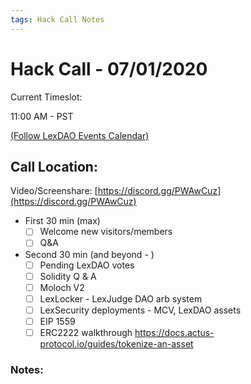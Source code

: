 ```yaml
---
tags: Hack Call Notes
---
```


# Hack Call - 07/01/2020

Current Timeslot: 

11:00 AM - PST 

[(Follow LexDAO Events Calendar)](https://calendar.google.com/calendar?cid=anVyaXNwcm9qZWN0LmlvXzdyNzdrbHVwMGdmMGJodWJrMmo3bmEwc21jQGdyb3VwLmNhbGVuZGFyLmdvb2dsZS5jb20)

## Call Location:

Video/Screenshare: [https://discord.gg/PWAwCuz](https://discord.gg/PWAwCuz)

- First 30 min (max)
    - [ ]  Welcome new visitors/members
    - [ ]  Q&A

- Second 30 min (and beyond - )
    - [ ]  Pending LexDAO votes
    - [ ]  Solidity Q & A
    - [ ]  Moloch V2
    - [ ]  LexLocker - LexJudge DAO arb system 
    - [ ]  LexSecurity deployments - MCV, LexDAO assets
    - [ ]  EIP 1559
    - [ ]  ERC2222 walkthrough https://docs.actus-protocol.io/guides/tokenize-an-asset
        
### Notes: